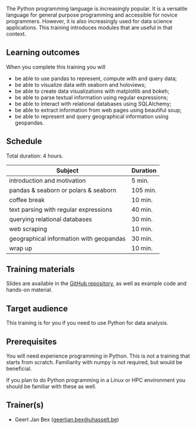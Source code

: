 The Python programming language is increasingly popular.  It is a
versatile language for general purpose programming and accessible
for novice programmers.  However, it is also increasingly used for
data science applications.  This training introduces modules that
are useful in that context.


## Learning outcomes

When you complete this training you will

  * be able to use pandas to represent, compute with and query data;
  * be able to visualize data with seaborn and holoviews;
  * be able to create data visualizations with matplotlib and bokeh;
  * be able to parse textual information using regular expressions;
  * be able to interact with relational databases using SQLAlchemy;
  * be able to extract information from web pages using beautiful soup;
  * be able to represent and query geographical information using geopandas.


## Schedule

Total duration: 4 hours.

  | Subject                                     | Duration |
  |---------------------------------------------|----------|
  | introduction and motivation                 |  5 min.  |
  | pandas & seaborn or polars & seaborn        |105 min.  |
  | coffee break                                | 10 min.  |
  | text parsing with regular expressions       | 40 min.  |
  | querying relational databases               | 30 min.  |
  | web scraping                                | 10 min.  |
  | geographical information with geopandas     | 30 min.  |
  | wrap up                                     | 10 min.  |


## Training materials

Slides are available in the
 [GitHub repository](https://github.com/gjbex/Python-for-data-science),
as well as example code and hands-on material.


## Target audience

This training is for you if you need to use Python for data analysis.


## Prerequisites

You will need experience programming in Python.  This is not a training that starts
from scratch.  Familiarity with numpy is not required, but would be beneficial.

If you plan to do Python programming in a Linux or HPC environment you should
be familiar with these as well.


## Trainer(s)

  * Geert Jan Bex ([geertjan.bex@uhasselt.be](mailto:geertjan.bex@uhasselt.be))
